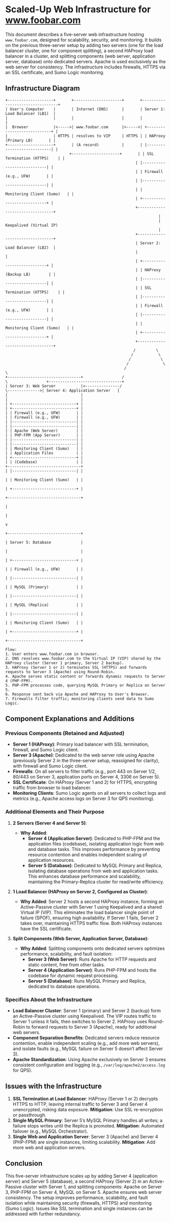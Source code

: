 # Scaled-Up Web Infrastructure for www.foobar.com

This document describes a five-server web infrastructure hosting `www.foobar.com`, designed for scalability, security, and monitoring. It builds on the previous three-server setup by adding two servers (one for the load balancer cluster, one for component splitting), a second HAProxy load balancer in a cluster, and splitting components (web server, application server, database) onto dedicated servers. Apache is used exclusively as the web server for consistency. The infrastructure includes firewalls, HTTPS via an SSL certificate, and Sumo Logic monitoring.

## Infrastructure Diagram

```
+--------------------+       +---------------------+       +---------------------------------+
| User's Computer    |       | Internet (DNS)      |       | Server 1: Load Balancer (LB1)  |
|                    |       |                     |       |                                |
|  Browser           |<----->| www.foobar.com      |<----->| +----------------------------+ |
|                    | HTTPS | resolves to VIP     | HTTPS | | HAProxy (Primary LB)       | |
+--------------------+       | (A record)          |       | |----------------------------| |
                            +---------------------+       | | SSL Termination (HTTPS)    | |
                                                         | |----------------------------| |
                                                         | | Firewall (e.g., UFW)       | |
                                                         | |----------------------------| |
                                                         | | Monitoring Client (Sumo)   | |
                                                         | +----------------------------+ |
                                                         +---------------------------------+
                                                                   |
                                                                   | Keepalived (Virtual IP)
                                                                   |
                                                         +---------------------------------+
                                                         | Server 2: Load Balancer (LB2)  |
                                                         |                                |
                                                         | +----------------------------+ |
                                                         | | HAProxy (Backup LB)        | |
                                                         | |----------------------------| |
                                                         | | SSL Termination (HTTPS)    | |
                                                         | |----------------------------| |
                                                         | | Firewall (e.g., UFW)       | |
                                                         | |----------------------------| |
                                                         | | Monitoring Client (Sumo)   | |
                                                         | +----------------------------+ |
                                                         +---------------------------------+
                                                        /         \
                                                       /           \
                                                      /             \
                                                     /               \
                                                    /                 \
+--------------------------------+                 /                   \                 +--------------------------------+
| Server 3: Web Server           |<---------------/                     \-------------->| Server 4: Application Server   |
|                                |                                                 |                                |
| +----------------------------+ |                                                 | +----------------------------+ |
| | Firewall (e.g., UFW)       | |                                                 | | Firewall (e.g., UFW)       | |
| |----------------------------| |                                                 | |----------------------------| |
| | Apache (Web Server)        | |                                                 | | PHP-FPM (App Server)       | |
| |----------------------------| |                                                 | |----------------------------| |
| | Monitoring Client (Sumo)   | |                                                 | | Application Files          | |
| +----------------------------+ |                                                 | | (Codebase)                 | |
+--------------------------------+                                                 | |----------------------------| |
                                                                          | | Monitoring Client (Sumo)   | |
                                                                          | +----------------------------+ |
                                                                          +--------------------------------+
                                                                                     |
                                                                                     |
                                                                                     v
                                                                          +--------------------------------+
                                                                          | Server 5: Database             |
                                                                          |                                |
                                                                          | +----------------------------+ |
                                                                          | | Firewall (e.g., UFW)       | |
                                                                          | |----------------------------| |
                                                                          | | MySQL (Primary)            | |
                                                                          | |----------------------------| |
                                                                          | | MySQL (Replica)            | |
                                                                          | |----------------------------| |
                                                                          | | Monitoring Client (Sumo)   | |
                                                                          | +----------------------------+ |
                                                                          +--------------------------------+

Flow:
1. User enters www.foobar.com in browser.
2. DNS resolves www.foobar.com to the Virtual IP (VIP) shared by the HAProxy cluster (Server 1 primary, Server 2 backup).
3. HAProxy (Server 1 or 2) terminates SSL (HTTPS) and forwards requests to Server 3 (Apache) using Round-Robin.
4. Apache serves static content or forwards dynamic requests to Server 4 (PHP-FPM).
5. PHP-FPM processes code, querying MySQL Primary or Replica on Server 5.
6. Response sent back via Apache and HAProxy to User's Browser.
7. Firewalls filter traffic; monitoring clients send data to Sumo Logic.
```

## Component Explanations and Additions

### Previous Components (Retained and Adjusted)
- **Server 1 (HAProxy)**: Primary load balancer with SSL termination, firewall, and Sumo Logic client.
- **Server 3 (Apache)**: Dedicated to the web server role using Apache (previously Server 2 in the three-server setup, reassigned for clarity), with firewall and Sumo Logic client.
- **Firewalls**: On all servers to filter traffic (e.g., port 443 on Server 1/2, 80/443 on Server 3, application ports on Server 4, 3306 on Server 5).
- **SSL Certificate**: On HAProxy (Server 1 and 2) for HTTPS, encrypting traffic from browser to load balancer.
- **Monitoring Clients**: Sumo Logic agents on all servers to collect logs and metrics (e.g., Apache access logs on Server 3 for QPS monitoring).

### Additional Elements and Their Purpose
1. **2 Servers (Server 4 and Server 5)**:
   - **Why Added**: 
     - **Server 4 (Application Server)**: Dedicated to PHP-FPM and the application files (codebase), isolating application logic from web and database tasks. This improves performance by preventing resource contention and enables independent scaling of application resources.
     - **Server 5 (Database)**: Dedicated to MySQL Primary and Replica, isolating database operations from web and application tasks. This enhances database performance and scalability, maintaining the Primary-Replica cluster for read/write efficiency.

2. **1 Load Balancer (HAProxy on Server 2, Configured as Cluster)**:
   - **Why Added**: Server 2 hosts a second HAProxy instance, forming an Active-Passive cluster with Server 1 using Keepalived and a shared Virtual IP (VIP). This eliminates the load balancer single point of failure (SPOF), ensuring high availability. If Server 1 fails, Server 2 takes over, maintaining HTTPS traffic flow. Both HAProxy instances have the SSL certificate.

3. **Split Components (Web Server, Application Server, Database)**:
   - **Why Added**: Splitting components onto dedicated servers optimizes performance, scalability, and fault isolation:
     - **Server 3 (Web Server)**: Runs Apache for HTTP requests and static content, free from other tasks.
     - **Server 4 (Application Server)**: Runs PHP-FPM and hosts the codebase for dynamic request processing.
     - **Server 5 (Database)**: Runs MySQL Primary and Replica, dedicated to database operations.

### Specifics About the Infrastructure
- **Load Balancer Cluster**: Server 1 (primary) and Server 2 (backup) form an Active-Passive cluster using Keepalived. The VIP routes traffic to Server 1 unless it fails, then switches to Server 2. HAProxy uses Round-Robin to forward requests to Server 3 (Apache), ready for additional web servers.
- **Component Separation Benefits**: Dedicated servers reduce resource contention, enable independent scaling (e.g., add more web servers), and isolate faults (e.g., MySQL failure on Server 5 doesn’t affect Server 3).
- **Apache Standardization**: Using Apache exclusively on Server 3 ensures consistent configuration and logging (e.g., `/var/log/apache2/access.log` for QPS).

## Issues with the Infrastructure
1. **SSL Termination at Load Balancer**: HAProxy (Server 1 or 2) decrypts HTTPS to HTTP, leaving internal traffic to Server 3 and Server 4 unencrypted, risking data exposure. **Mitigation**: Use SSL re-encryption or passthrough.
2. **Single MySQL Primary**: Server 5’s MySQL Primary handles all writes; a failure stops writes until the Replica is promoted. **Mitigation**: Automated failover (e.g., MySQL Orchestrator).
3. **Single Web and Application Server**: Server 3 (Apache) and Server 4 (PHP-FPM) are single instances, limiting scalability. **Mitigation**: Add more web and application servers.

## Conclusion
This five-server infrastructure scales up by adding Server 4 (application server) and Server 5 (database), a second HAProxy (Server 2) in an Active-Passive cluster with Server 1, and splitting components: Apache on Server 3, PHP-FPM on Server 4, MySQL on Server 5. Apache ensures web server consistency. The setup improves performance, scalability, and fault isolation while maintaining security (firewalls, HTTPS) and monitoring (Sumo Logic). Issues like SSL termination and single instances can be addressed with further redundancy.